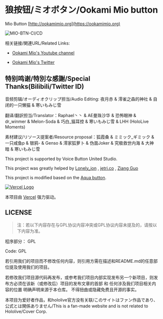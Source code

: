 # 狼按钮/ミオボタン/Ookami Mio button

Mio Button [http://ookamimio.org](https://ookamimio.org)

![MIO-BTN-CI/CD](https://github.com/MioButton/MioButton/workflows/MIO-BTN-CI/CD/badge.svg)

相关链接/関連URL/Related Links:

* [Ookami Mio's Youtube channel](https://www.youtube.com/channel/UCp-5t9SrOQwXMU7iIjQfARg)

* [Ookami Mio's Twitter](https://twitter.com/ookamimio)

## 特别鸣谢/特別な感謝/Special Thanks(Bilibili/Twitter ID)

音频剪辑/オーディオクリップ担当/Audio Editing: 夜月赤 & 澪雀之森的神社 & 自闭的一只懒猫 & 寒いもみじ雪

翻译/翻訳担当/Translator：Raphael丶丶 & AE曼珠沙华 & 恐怖眼神 & dr_winmer & Melon-Soda & 巧白_猫耳控 & 寒いもみじ雪 & LHH (HoloLive Moments)

素材建议/リソース提案者/Resource proposal：狐霞桑 & ミミック_ギミック & 一只咸鱼p & 银鸦- & Genso & 澪家狐萝卜 & 伪面Joker & 究极救世内海 & 大神暗 & 寒いもみじ雪

This project is supported by Voice Button United Studio.

This project was greatly helped by [Lonely_ion](https://github.com/lonelyion) , [jetri.co](https://twitter.com/dragonjetmkii?s=09) , [Ziang Guo](https://twitter.com/ziang_guo?s=09)

This project is modified based on the [Aqua button](https://github.com/zyzsdy/aqua-button).

[![Vercel Logo](https://cdn.jsdelivr.net/gh/paizi/vue-test/vercel.svg)](https://www.vercel.com/?utm_source=vbuposc&utm_campaign=oss)

本项目由 [Vercel](https://www.vercel.com/?utm_source=vbuposc&utm_campaign=oss) 强力驱动。

## LICENSE

> 注：若以下内容存在与GPL协议内容冲突或GPL协议内容未提及的，请按以下内容为准。

程序部分： GPL

Code: GPL

若引用我们的项目而不修改任何内容，则引用方需在描述和README.md的任意部位提及使用我们的项目。

若修改我们项目源代码再发布，或参考我们项目内部实现发布另一个新项目，则发布方必须在该新（或修改后）项目的发布文章的首部 和 任何涉及我们项目相关内容的位置 明确声明来源于本仓库。
不得扭曲或隐藏免费且开源的事实。


<!-- 音频部分: 引用 [Hololive 二次创作条款](https://www.hololive.tv/terms).

Audio: Under [Hololive's Fan Work Guidelines](https://en.hololive.tv/terms). -->

本项目为爱好者作品，和hololive官方没有关联/このサイトはファン作品であり、公式とは関係ありません/This is a fan-made website and is not related to Hololive/Cover Corp.
